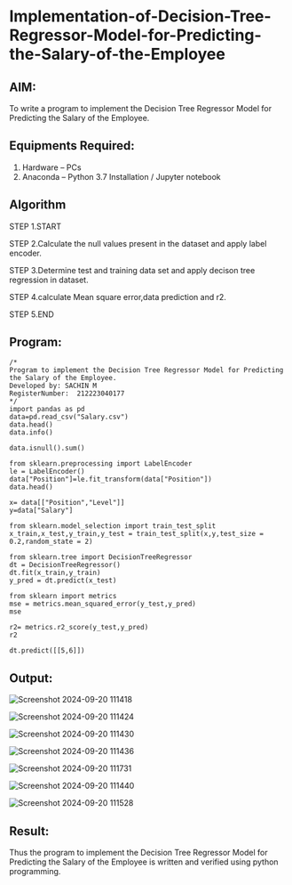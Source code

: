 # Implementation-of-Decision-Tree-Regressor-Model-for-Predicting-the-Salary-of-the-Employee

## AIM:
To write a program to implement the Decision Tree Regressor Model for Predicting the Salary of the Employee.

## Equipments Required:
1. Hardware – PCs
2. Anaconda – Python 3.7 Installation / Jupyter notebook

## Algorithm
STEP 1.START

STEP 2.Calculate the null values present in the dataset and apply label encoder.

STEP 3.Determine test and training data set and apply decison tree regression in dataset.

STEP 4.calculate Mean square error,data prediction and r2.

STEP 5.END
## Program:
```
/*
Program to implement the Decision Tree Regressor Model for Predicting the Salary of the Employee.
Developed by: SACHIN M
RegisterNumber:  212223040177
*/
import pandas as pd
data=pd.read_csv("Salary.csv")
data.head()
data.info()

data.isnull().sum()

from sklearn.preprocessing import LabelEncoder
le = LabelEncoder()
data["Position"]=le.fit_transform(data["Position"])
data.head()

x= data[["Position","Level"]]
y=data["Salary"]

from sklearn.model_selection import train_test_split
x_train,x_test,y_train,y_test = train_test_split(x,y,test_size = 0.2,random_state = 2)

from sklearn.tree import DecisionTreeRegressor
dt = DecisionTreeRegressor()
dt.fit(x_train,y_train)
y_pred = dt.predict(x_test)

from sklearn import metrics
mse = metrics.mean_squared_error(y_test,y_pred)
mse

r2= metrics.r2_score(y_test,y_pred)
r2

dt.predict([[5,6]])

```

## Output:
![Screenshot 2024-09-20 111418](https://github.com/user-attachments/assets/5f0d43a4-4540-4e1b-bf6e-2dd88faa990f)


![Screenshot 2024-09-20 111424](https://github.com/user-attachments/assets/fa4fcbc7-f003-4a44-8425-11fb9ed74c16)


![Screenshot 2024-09-20 111430](https://github.com/user-attachments/assets/71debd02-5ac6-4bbf-9688-ca28ea5b9a6b)


![Screenshot 2024-09-20 111436](https://github.com/user-attachments/assets/a49fbf25-a629-4724-ab47-9191fe043592)


![Screenshot 2024-09-20 111731](https://github.com/user-attachments/assets/7ddac803-9890-4155-94d9-de0681defb98)



![Screenshot 2024-09-20 111440](https://github.com/user-attachments/assets/c8720cd5-c35e-403c-a62e-04e36e95cbea)


![Screenshot 2024-09-20 111528](https://github.com/user-attachments/assets/ac8431f2-b45d-4766-8d75-5c586768359b)


## Result:
Thus the program to implement the Decision Tree Regressor Model for Predicting the Salary of the Employee is written and verified using python programming.
